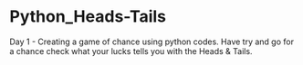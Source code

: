 # Python_Heads-Tails
Day 1 - Creating a game of chance using python codes. Have try and go for a chance check what your lucks tells you with the Heads &amp; Tails.
